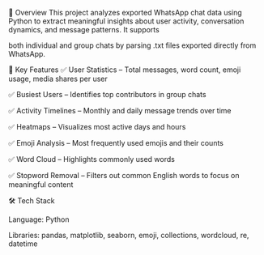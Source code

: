 🚀 Overview
This project analyzes exported WhatsApp chat data using Python to extract meaningful insights about user activity, conversation dynamics, and message patterns. It supports

both individual and group chats by parsing .txt files exported directly from WhatsApp.

📌 Key Features
✅ User Statistics – Total messages, word count, emoji usage, media shares per user

✅ Busiest Users – Identifies top contributors in group chats

✅ Activity Timelines – Monthly and daily message trends over time

✅ Heatmaps – Visualizes most active days and hours

✅ Emoji Analysis – Most frequently used emojis and their counts

✅ Word Cloud – Highlights commonly used words

✅ Stopword Removal – Filters out common English words to focus on meaningful content

🛠️ Tech Stack

Language: Python

Libraries: pandas, matplotlib, seaborn, emoji, collections, wordcloud, re, datetime

